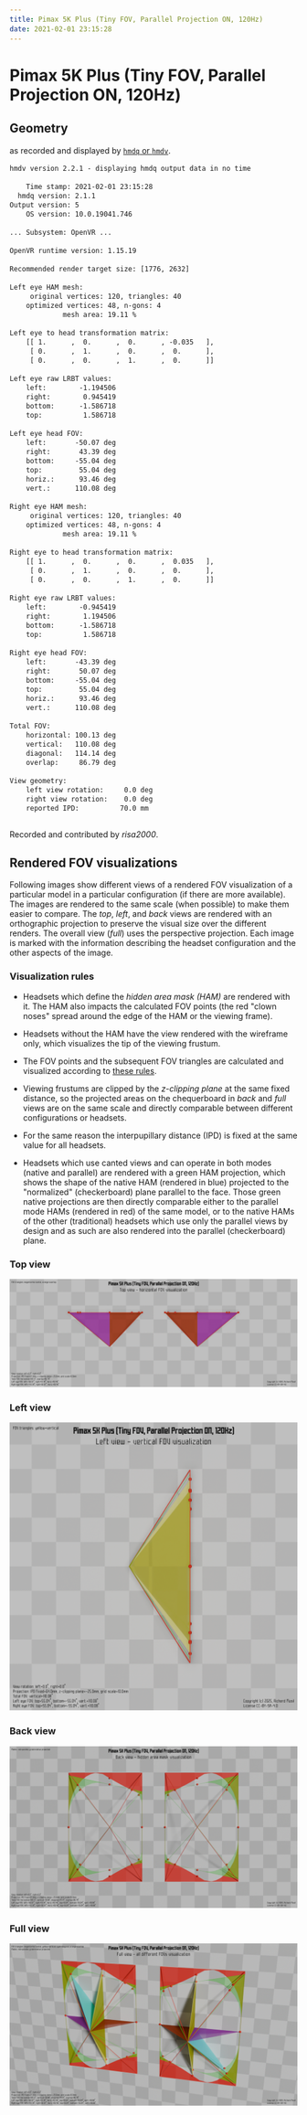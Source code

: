 ```yaml
---
title: Pimax 5K Plus (Tiny FOV, Parallel Projection ON, 120Hz)
date: 2021-02-01 23:15:28
---
```

# Pimax 5K Plus (Tiny FOV, Parallel Projection ON, 120Hz)

## Geometry

as recorded and displayed by [`hmdq` or `hmdv`](https://github.com/risa2000/hmdq).
```
hmdv version 2.2.1 - displaying hmdq output data in no time

    Time stamp: 2021-02-01 23:15:28
  hmdq version: 2.1.1
Output version: 5
    OS version: 10.0.19041.746

... Subsystem: OpenVR ...

OpenVR runtime version: 1.15.19

Recommended render target size: [1776, 2632]

Left eye HAM mesh:
     original vertices: 120, triangles: 40
    optimized vertices: 48, n-gons: 4
             mesh area: 19.11 %

Left eye to head transformation matrix:
    [[ 1.      ,  0.      ,  0.      , -0.035   ],
     [ 0.      ,  1.      ,  0.      ,  0.      ],
     [ 0.      ,  0.      ,  1.      ,  0.      ]]

Left eye raw LRBT values:
    left:        -1.194506
    right:        0.945419
    bottom:      -1.586718
    top:          1.586718

Left eye head FOV:
    left:       -50.07 deg
    right:       43.39 deg
    bottom:     -55.04 deg
    top:         55.04 deg
    horiz.:      93.46 deg
    vert.:      110.08 deg

Right eye HAM mesh:
     original vertices: 120, triangles: 40
    optimized vertices: 48, n-gons: 4
             mesh area: 19.11 %

Right eye to head transformation matrix:
    [[ 1.      ,  0.      ,  0.      ,  0.035   ],
     [ 0.      ,  1.      ,  0.      ,  0.      ],
     [ 0.      ,  0.      ,  1.      ,  0.      ]]

Right eye raw LRBT values:
    left:        -0.945419
    right:        1.194506
    bottom:      -1.586718
    top:          1.586718

Right eye head FOV:
    left:       -43.39 deg
    right:       50.07 deg
    bottom:     -55.04 deg
    top:         55.04 deg
    horiz.:      93.46 deg
    vert.:      110.08 deg

Total FOV:
    horizontal: 100.13 deg
    vertical:   110.08 deg
    diagonal:   114.14 deg
    overlap:     86.79 deg

View geometry:
    left view rotation:     0.0 deg
    right view rotation:    0.0 deg
    reported IPD:          70.0 mm


```
Recorded and contributed by _risa2000_.

## Rendered FOV visualizations

Following images show different views of a rendered FOV visualization of a
particular model in a particular configuration (if there are more available).
The images are rendered to the same scale (when possible) to make them easier
to compare. The _top_, _left_, and _back_ views are rendered with an
orthographic projection to preserve the visual size over the different renders.
The overall view (_full_) uses the perspective projection. Each image is marked
with the information describing the headset configuration and the other aspects
of the image.

### Visualization rules

* Headsets which define the _hidden area mask (HAM)_ are rendered with it. The
  HAM also impacts the calculated FOV points (the red "clown noses" spread
  around the edge of the HAM or the viewing frame).

* Headsets without the HAM have the view rendered with the wireframe only, which
  visualizes the tip of the viewing frustum.

* The FOV points and the subsequent FOV triangles are calculated and visualized
  according to [these
  rules](https://risa2000.github.io/vrdocs/docs/hmd_fov_calculation).

* Viewing frustums are clipped by the _z-clipping plane_ at the same fixed
  distance, so the projected areas on the chequerboard in _back_ and _full_
  views are on the same scale and directly comparable between different
  configurations or headsets.

* For the same reason the interpupillary distance (IPD) is fixed at the same
  value for all headsets.

* Headsets which use canted views and can operate in both modes (native and
  parallel) are rendered with a green HAM projection, which shows the shape of
  the native HAM (rendered in blue) projected to the "normalized"
  (checkerboard) plane parallel to the face. Those green native projections are
  then directly comparable either to the parallel mode HAMs (rendered in red)
  of the same model, or to the native HAMs of the other (traditional) headsets
  which use only the parallel views by design and as such are also rendered
  into the parallel (checkerboard) plane.

### Top view
[![Pimax 5K Plus (Tiny FOV, Parallel Projection ON, 120Hz) - top view](../images/Pimax5KPlus_Tiny_PP_R120_top.dmx.png)](../images/Pimax5KPlus_Tiny_PP_R120_top.dmx.png)

### Left view
[![Pimax 5K Plus (Tiny FOV, Parallel Projection ON, 120Hz) - left view](../images/Pimax5KPlus_Tiny_PP_R120_left.dmx.png)](../images/Pimax5KPlus_Tiny_PP_R120_left.dmx.png)

### Back view
[![Pimax 5K Plus (Tiny FOV, Parallel Projection ON, 120Hz) - back view](../images/Pimax5KPlus_Tiny_PP_R120_back.dmx.png)](../images/Pimax5KPlus_Tiny_PP_R120_back.dmx.png)

### Full view
[![Pimax 5K Plus (Tiny FOV, Parallel Projection ON, 120Hz) - full view](../images/Pimax5KPlus_Tiny_PP_R120_over.dmx.png)](../images/Pimax5KPlus_Tiny_PP_R120_over.dmx.png)

